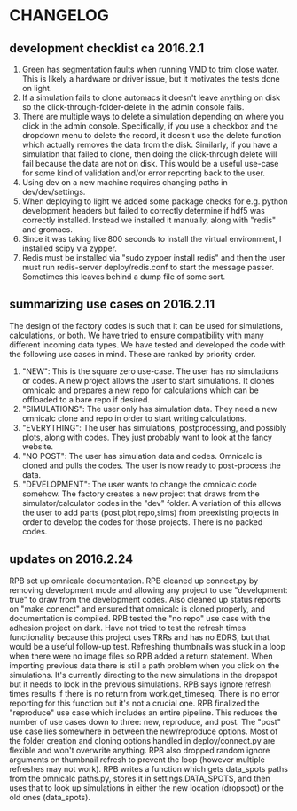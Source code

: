 # CHANGELOG

## development checklist ca 2016.2.1

1. Green has segmentation faults when running VMD to trim close water. This is likely a hardware or driver issue, but it motivates the tests done on light.
2. If a simulation fails to clone automacs it doesn't leave anything on disk so the click-through-folder-delete in the admin console fails.
3. There are multiple ways to delete a simulation depending on where you click in the admin console. Specifically, if you use a checkbox and the dropdown menu to delete the record, it doesn't use the delete function which actually removes the data from the disk. Similarly, if you have a simulation that failed to clone, then doing the click-through delete will fail because the data are not on disk. This would be a useful use-case for some kind of validation and/or error reporting back to the user.
4. Using dev on a new machine requires changing paths in dev/dev/settings.
5. When deploying to light we added some package checks for e.g. python development headers but failed to correctly determine if hdf5 was correctly installed. Instead we installed it manually, along with "redis" and gromacs.
6. Since it was taking like 800 seconds to install the virtual environment, I installed scipy via zypper.
7. Redis must be installed via "sudo zypper install redis" and then the user must run redis-server deploy/redis.conf to start the message passer. Sometimes this leaves behind a dump file of some sort.

## summarizing use cases on 2016.2.11

The design of the factory codes is such that it can be used for simulations, calculations, or both. We have tried to ensure compatibility with many different incoming data types. We have tested and developed the code with the following use cases in mind. These are ranked by priority order.

1. "NEW": This is the square zero use-case. The user has no simulations or codes. A new project allows the user to start simulations. It clones omnicalc and prepares a new repo for calculations which can be offloaded to a bare repo if desired. 
2. "SIMULATIONS": The user only has simulation data. They need a new omnicalc clone and repo in order to start writing calculations.
3. "EVERYTHING": The user has simulations, postprocessing, and possibly plots, along with codes. They just probably want to look at the fancy website.
4. "NO POST": The user has simulation data and codes. Omnicalc is cloned and pulls the codes. The user is now ready to post-process the data.
5. "DEVELOPMENT": The user wants to change the omnicalc code somehow. The factory creates a new project that draws from the simulator/calculator codes in the "dev" folder. A variation of this allows the user to add parts (post,plot,repo,sims) from preexisting projects in order to develop the codes for those projects. There is no packed codes.

## updates on 2016.2.24

RPB set up omnicalc documentation.
RPB cleaned up connect.py by removing development mode and allowing any project to use "development: true" to draw from the development codes. Also cleaned up status reports on "make conenct" and ensured that omnicalc is cloned properly, and documentation is compiled.
RPB tested the "no repo" use case with the adhesion project on dark. Have not tried to test the refresh times functionality because this project uses TRRs and has no EDRS, but that would be a useful follow-up test.
Refreshing thumbnails was stuck in a loop when there were no image files so RPB added a return statement.
When importing previous data there is still a path problem when you click on the simulations. It's currently directing to the new simulations in the dropspot but it needs to look in the previous simulations.
RPB says ignore refresh times results if there is no return from work.get_timeseq. There is no error reporting for this function but it's not a crucial one.
RPB finalized the "reproduce" use case which includes an entire pipeline. This reduces the number of use cases down to three: new, reproduce, and post. The "post" use case lies somewhere in between the new/reproduce options. Most of the folder creation and cloning options handled in deploy/connect.py are flexible and won't overwrite anything.
RPB also dropped random ignore arguments on thumbnail refresh to prevent the loop (however multiple refreshes may not work).
RPB writes a function which gets data_spots paths from the omnicalc paths.py, stores it in settings.DATA_SPOTS, and then uses that to look up simulations in either the new location (dropspot) or the old ones (data_spots).
